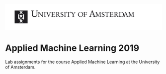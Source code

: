 ![uva-logo](src/uva-logo.jpg)

# Applied Machine Learning 2019
Lab assignments for the course Applied Machine Learning at the University of Amsterdam.